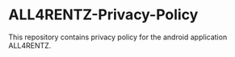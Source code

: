 # ALL4RENTZ-Privacy-Policy
This repository contains privacy policy for the android application ALL4RENTZ.
